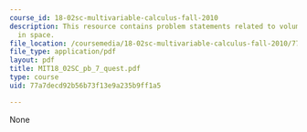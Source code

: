 ```yaml
---
course_id: 18-02sc-multivariable-calculus-fall-2010
description: This resource contains problem statements related to volumes and determinants
  in space.
file_location: /coursemedia/18-02sc-multivariable-calculus-fall-2010/77a7decd92b56b73f13e9a235b9ff1a5_MIT18_02SC_pb_7_quest.pdf
file_type: application/pdf
layout: pdf
title: MIT18_02SC_pb_7_quest.pdf
type: course
uid: 77a7decd92b56b73f13e9a235b9ff1a5

---
```

None